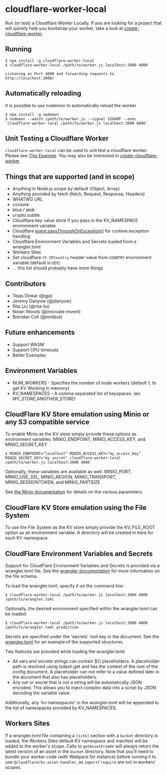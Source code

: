 # cloudflare-worker-local
Run (or test) a Cloudflare Worker Locally. If you are looking for a project that will quickly help you bootstrap your worker, take a look at [create-cloudflare-worker](https://github.com/gja/create-cloudflare-worker)

## Running

```shell
$ npm install -g cloudflare-worker-local
$ cloudflare-worker-local /path/to/worker.js localhost:3000 4000

Listening on Port 4000 and forwarding requests to http://localhost:3000/
```

## Automatically reloading

It is possible to use nodemon to automatically reload the worker

```shell
$ npm install -g nodemon
$ nodemon --watch /path/to/worker.js --signal SIGHUP --exec 'cloudflare-worker-local /path/to/worker.js localhost:3000 4000'
```

## Unit Testing a Cloudflare Worker

`cloudflare-worker-local` can be used to unit test a cloudflare worker. Please see [This Example](examples/unit-test-a-worker). You may also be interested in [create-cloudflare-worker](https://github.com/gja/create-cloudflare-worker)

## Things that are supported (and in scope)

* Anything in Node.js scope by default (Object, Array)
* Anything provided by fetch (fetch, Request, Response, Headers)
* WHATWG URL
* console
* btoa / atob
* crypto.subtle
* Cloudflare key value store if you pass in the KV_NAMESPACE environment variable
* Cloudflare [event.passThroughOnException()](https://workers.cloudflare.com/docs/reference/workers-concepts/fetch-event-lifecycle/#passthroughonexception) for runtime exception handling
* Cloudflare Environment Variables and Secrets loaded from a wrangler.toml
* Workers Sites
* Set cloudflare `CF-IPCountry` header value from `COUNTRY` environment variable (default is `DEV`)
* ... this list should probably have more things

## Contributors

* Tejas Dinkar (@gja)
* Jeremy Danyow (@jdanyow)
* Rita Liu (@rita-liu)
* Nolan Woods (@innovate-invent)
* Brendan Coll (@mrbbot)

## Future enhancements

* Support WASM
* Support CPU timeouts
* Better Examples

## Environment Variables

* NUM_WORKERS - Specifies the number of node workers (default 1, to get KV Working in memory)
* KV_NAMESPACES - A comma separated list of keyspaces. (ex: MY_STORE,ANOTHER_STORE)

## CloudFlare KV Store emulation using Minio or any S3 compatible service

To enable Minio as the KV store simply provide these options as environment variables:
MINIO_ENDPOINT, MINIO_ACCESS_KEY, and MINIO_SECRET_KEY

```shell script
$ MINIO_ENDPOINT="localhost" MINIO_ACCESS_KEY="my_access_key" MINIO_SECRET_KEY="my_secret" cloudflare-worker-local /path/to/worker.js localhost:3000 4000
```

Optionally, these variables are available as well: 
MINIO_PORT, MINIO_USE_SSL, MINIO_REGION, MINIO_TRANSPORT, MINIO_SESSIONTOKEN, and MINIO_PARTSIZE 

See [the Minio documentation](https://docs.min.io/docs/javascript-client-api-reference.html) for details on the various parameters.

## CloudFlare KV Store emulation using the File System

To use the File System as the KV store simply provide the KV_FILE_ROOT option as an environment
variable. A directory will be created in here for each KV namespace.

## CloudFlare Environment Variables and Secrets

Support for CloudFlare Environment Variables and Secrets is provided via a wrangler.toml file.
See the [wrangler documentation](https://developers.cloudflare.com/workers/tooling/wrangler/configuration)
for more information on the file schema.

To load the wrangler.toml, specify it on the command line:
```shell
$ cloudflare-worker-local /path/to/worker.js localhost:3000 4000 /path/to/wrangler.toml
```

Optionally, the desired environment specified within the wrangler.toml can be loaded:
```shell
$ cloudflare-worker-local /path/to/worker.js localhost:3000 4000 /path/to/wrangler.toml production
```

Secrets are specified under the 'secrets' root key in the document. See the [wrangler.toml](./examples/wrangler.toml) 
for an example of the supported structures.

Two features are provided while loading the wrangler.toml:
* All vars and secrets strings can contain ${} placeholders.
  A placeholder path is resolved using lodash.get and has the context of the root of the config document.
  A placeholder can not refer to a value defined later in the document that also has placeholders.
* Any var or secret that is not a string will be automatically JSON encoded. 
  This allows you to inject complex data into a script by JSON decoding the variable value.

Additionally, any 'kv-namespaces' in the wrangler.toml will be appended to the list of namespaces
provided by KV_NAMESPACES.

## Workers Sites

If a wrangler.toml file containing a `[site]` section with a `bucket` directory is loaded, the Workers Sites
default KV namespace and manifest will be added to the worker's scope. Calls to `getAssetFromKV` will always
return the latest version of an asset in the `bucket` directory. Note that you'll need to bundle your worker
code (with Webpack for instance) before running it to use `@cloudflare/kv-asset-handler`, as `import`/
`require` are not in workers' scopes.
